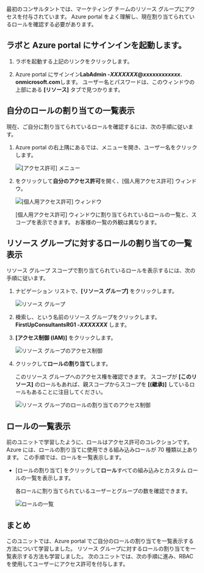 最初のコンサルタントでは、マーケティング チームのリソース グループにアクセスを付与されています。 Azure portal をよく理解し、現在割り当てられているロールを確認する必要があります。

## <a name="launch-lab-and-sign-in-to-the-azure-portal"></a>ラボと Azure portal にサインインを起動します。

1. ラボを起動する上記のリンクをクリックします。

1. Azure portal にサインイン**LabAdmin -_XXXXXXX_@_xxxxxxxxxxxx_. onmicrosoft.com**します。 ユーザー名とパスワードは、このウィンドウの上部にある **[リソース]** タブで見つかります。

## <a name="list-role-assignments-for-yourself"></a>自分のロールの割り当ての一覧表示

現在、ご自分に割り当てられているロールを確認するには、次の手順に従います。

1. Azure portal の右上隅にあるでは、メニューを開き、ユーザー名をクリックします。

    ![[アクセス許可] メニュー](../media/4-my-permissions-menu.png)

1. をクリックして**自分のアクセス許可**を開く、[個人用アクセス許可] ウィンドウ。

    ![[個人用アクセス許可] ウィンドウ](../media/4-my-permissions-pane.png)

    [個人用アクセス許可] ウィンドウに割り当てられているロールの一覧と、スコープを表示できます。 お客様の一覧の外観は異なります。

## <a name="list-role-assignments-for-a-resource-group"></a>リソース グループに対するロールの割り当ての一覧表示

リソース グループ スコープで割り当てられているロールを表示するには、次の手順に従います。

1. ナビゲーション リストで、**[リソース グループ]** をクリックします。

   ![リソース グループ](../media/4-resource-groups.png)

1. 検索し、という名前のリソース グループをクリックします。 **FirstUpConsultantsRG1 -_XXXXXXX_** します。

1. **[アクセス制御 (IAM)]** をクリックします。

   ![リソース グループのアクセス制御](../media/4-resource-group-access-control.png)

1. クリックして**ロールの割り当て**します。

    このリソース グループへのアクセス権を確認できます。 スコープが **[このリソース]** のロールもあれば、親スコープからスコープを **[(継承)]** しているロールもあることに注目してください。

   ![リソース グループのロールの割り当てのアクセス制御](../media/4-resource-group-role-assignment.png)

## <a name="list-roles"></a>ロールの一覧表示

前のユニットで学習したように、ロールはアクセス許可のコレクションです。 Azure には、ロールの割り当てに使用できる組み込みロールが 70 種類以上あります。 この手順では、ロールを一覧表示します。

- [ロールの割り当て] をクリックして**ロール**すべての組み込みとカスタム ロールの一覧を表示します。

   各ロールに割り当てられているユーザーとグループの数を確認できます。

   ![ロールの一覧](../media/4-roles-list.png)

## <a name="summary"></a>まとめ

このユニットでは、Azure portal でご自分のロールの割り当てを一覧表示する方法について学習しました。 リソース グループに対するロールの割り当てを一覧表示する方法も学習しました。 次のユニットでは、次の手順に進み、RBAC を使用してユーザーにアクセス許可を付与します。
